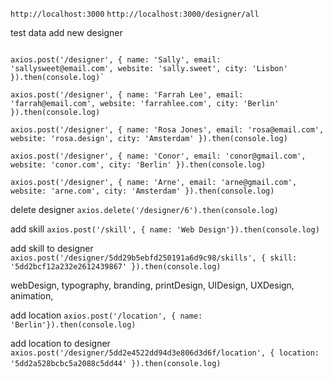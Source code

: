 `http://localhost:3000`
`http://localhost:3000/designer/all`

test data
add new designer
```axios.post('/designer', { name: 'Mel', email: 'mel@gmail.com', website: 'meljones.me', city: 'Berlin' }).then(console.log)

axios.post('/designer', { name: 'Sally', email: 'sallysweet@email.com', website: 'sally.sweet', city: 'Lisbon' }).then(console.log)`

axios.post('/designer', { name: 'Farrah Lee', email: 'farrah@email.com', website: 'farrahlee.com', city: 'Berlin' }).then(console.log)

axios.post('/designer', { name: 'Rosa Jones', email: 'rosa@email.com', website: 'rosa.design', city: 'Amsterdam' }).then(console.log)

axios.post('/designer', { name: 'Conor', email: 'conor@gmail.com', website: 'conor.com', city: 'Berlin' }).then(console.log)

axios.post('/designer', { name: 'Arne', email: 'arne@gmail.com', website: 'arne.com', city: 'Amsterdam' }).then(console.log)
```



delete designer
`axios.delete('/designer/6').then(console.log)`


add skill
`axios.post('/skill', { name: 'Web Design'}).then(console.log)`



add skill to designer
`axios.post('/designer/5dd29b5ebfd250191a6d9c98/skills', { skill: '5dd2bcf12a232e2612439867' }).then(console.log)`

  webDesign,
  typography,
  branding,
  printDesign,
  UIDesign,
  UXDesign,
  animation,


add location
`axios.post('/location', { name: 'Berlin'}).then(console.log)`

  
add location to designer
`axios.post('/designer/5dd2e4522dd94d3e806d3d6f/location', { location: '5dd2a528bcbc5a2088c5dd44' }).then(console.log)`
​




